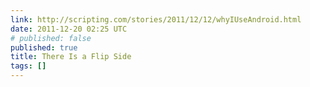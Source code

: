 ```yaml
---
link: http://scripting.com/stories/2011/12/12/whyIUseAndroid.html
date: 2011-12-20 02:25 UTC
# published: false
published: true
title: There Is a Flip Side
tags: []
---
```



